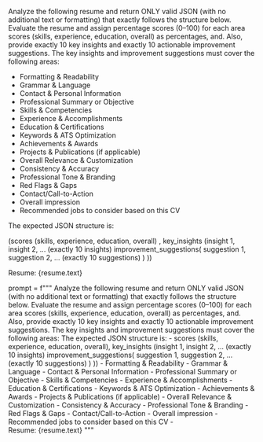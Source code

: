 Analyze the following resume and return ONLY valid JSON (with no additional text or formatting) that exactly follows the structure below. Evaluate the resume and assign percentage scores (0–100) for each area 
scores (skills, experience, education, overall) as percentages, and. Also, provide exactly 10 key insights and exactly 10 actionable improvement suggestions. The key insights and improvement suggestions must cover the following areas:
- Formatting & Readability
- Grammar & Language
- Contact & Personal Information
- Professional Summary or Objective
- Skills & Competencies
- Experience & Accomplishments
- Education & Certifications
- Keywords & ATS Optimization
- Achievements & Awards
- Projects & Publications (if applicable)
- Overall Relevance & Customization
- Consistency & Accuracy
- Professional Tone & Branding
- Red Flags & Gaps
- Contact/Call-to-Action
- Overall impression
- Recommended jobs to consider based on this CV

The expected JSON structure is:

(scores (skills, experience, education, overall) , key_insights (insight 1, insight 2, ... (exactly 10 insights) improvement_suggestions( suggestion 1,  suggestion 2,  ... (exactly 10 suggestions) )  ))
   
  
Resume: {resume.text}


prompt = f"""
        Analyze the following resume and return ONLY valid JSON (with no additional text or formatting) that exactly follows the structure below. Evaluate the resume and assign percentage scores (0–100) for each area 
        scores (skills, experience, education, overall) as percentages, and. Also, provide exactly 10 key insights and exactly 10 actionable improvement suggestions. The key insights and improvement suggestions must cover the following areas:
        The expected JSON structure is:
        -  scores (skills, experience, education, overall),  key_insights (insight 1, insight 2, ... (exactly 10 insights) improvement_suggestions( suggestion 1,  suggestion 2,  ... (exactly 10 suggestions) )  ))
        - Formatting & Readability
        - Grammar & Language
        - Contact & Personal Information
        - Professional Summary or Objective
        - Skills & Competencies
        - Experience & Accomplishments
        - Education & Certifications
        - Keywords & ATS Optimization
        - Achievements & Awards
        - Projects & Publications (if applicable)
        - Overall Relevance & Customization
        - Consistency & Accuracy
        - Professional Tone & Branding
        - Red Flags & Gaps
        - Contact/Call-to-Action
        - Overall impression
        - Recommended jobs to consider based on this CV
        -   
            Resume: {resume.text} 
              """
